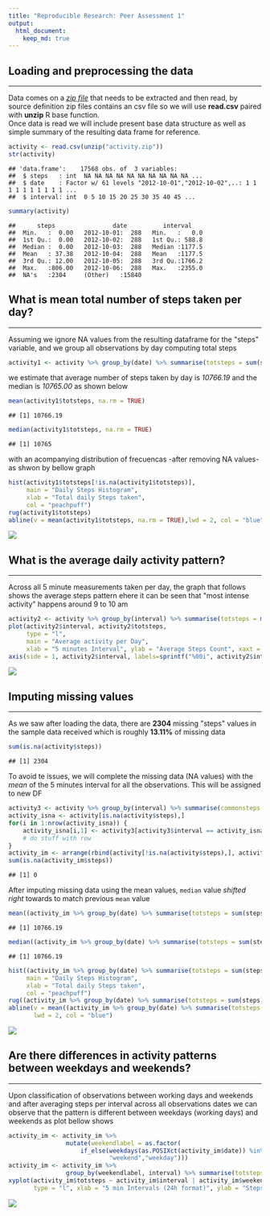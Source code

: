 ```yaml
---
title: "Reproducible Research: Peer Assessment 1"
output: 
  html_document:
    keep_md: true
---
```





## Loading and preprocessing the data
***
Data comes on a [*zip file*](https://d396qusza40orc.cloudfront.net/repdata%2Fdata%2Factivity.zip) that needs to be extracted and then read, by source definition zip files contains an csv file so we will use **read.csv** paired with **unzip** R base function.  
Once data is read we will include present base data structure as well as simple summary of the resulting data frame for reference.

```r
activity <- read.csv(unzip("activity.zip"))
str(activity)
```

```
## 'data.frame':	17568 obs. of  3 variables:
##  $ steps   : int  NA NA NA NA NA NA NA NA NA NA ...
##  $ date    : Factor w/ 61 levels "2012-10-01","2012-10-02",..: 1 1 1 1 1 1 1 1 1 1 ...
##  $ interval: int  0 5 10 15 20 25 30 35 40 45 ...
```

```r
summary(activity)
```

```
##      steps                date          interval     
##  Min.   :  0.00   2012-10-01:  288   Min.   :   0.0  
##  1st Qu.:  0.00   2012-10-02:  288   1st Qu.: 588.8  
##  Median :  0.00   2012-10-03:  288   Median :1177.5  
##  Mean   : 37.38   2012-10-04:  288   Mean   :1177.5  
##  3rd Qu.: 12.00   2012-10-05:  288   3rd Qu.:1766.2  
##  Max.   :806.00   2012-10-06:  288   Max.   :2355.0  
##  NA's   :2304     (Other)   :15840
```

## What is mean total number of steps taken per day?
***
Assuming we ignore NA values from the resulting dataframe for the "steps" variable, and we group all observations by day computing total steps   

```r
activity1 <- activity %>% group_by(date) %>% summarise(totsteps = sum(steps))
```
we estimate that average number of steps taken by day is *10766.19* and the median is *10765.00* as shown below 

```r
mean(activity1$totsteps, na.rm = TRUE)
```

```
## [1] 10766.19
```

```r
median(activity1$totsteps, na.rm = TRUE)
```

```
## [1] 10765
```
with an acompanying distribution of frecuencas -after removing NA values- as shwon by bellow graph  

```r
hist(activity1$totsteps[!is.na(activity1$totsteps)], 
     main = "Daily Steps Histogram", 
     xlab = "Total daily Steps taken",
     col = "peachpuff")
rug(activity1$totsteps)
abline(v = mean(activity1$totsteps, na.rm = TRUE),lwd = 2, col = "blue")
```

![](PA1_template_files/figure-html/stepshist-1.png)<!-- -->

## What is the average daily activity pattern?
***
Across all 5 minute measurements taken per day, the graph that follows shows the average steps pattern ehere it can be seen that "most intense activity" happens around 9 to 10 am  

```r
activity2 <- activity %>% group_by(interval) %>% summarise(totsteps = mean(steps, na.rm = TRUE))
plot(activity2$interval, activity2$totsteps, 
     type = "l", 
     main = "Average activity per Day", 
     xlab = "5 minutes Interval", ylab = "Average Steps Count", xaxt = "n")
axis(side = 1, activity2$interval, labels=sprintf("%00i", activity2$interval), tick = FALSE)
```

![](PA1_template_files/figure-html/stepspattern-1.png)<!-- -->

## Imputing missing values
***
As we saw after loading the data, there are **2304** missing "steps" values in the sample data received which is roughly **13.11%** of missing data  

```r
sum(is.na(activity$steps))
```

```
## [1] 2304
```

To avoid te issues, we will complete the missing data (NA values) with the *mean* of the 5 minutes interval for all the observations. This will be assigned to new DF  


```r
activity3 <- activity %>% group_by(interval) %>% summarise(commonsteps = mean(steps, na.rm = TRUE))
activity_isna <- activity[is.na(activity$steps),]
for(i in 1:nrow(activity_isna)) {
    activity_isna[i,1] <- activity3[activity3$interval == activity_isna[i,3],2]
    # do stuff with row
}
activity_im <- arrange(rbind(activity[!is.na(activity$steps),], activity_isna), date, interval)
sum(is.na(activity_im$steps))
```

```
## [1] 0
```

After imputing missing data using the mean values, `median` value *shifted right* towards to match previous `mean` value  

```r
mean((activity_im %>% group_by(date) %>% summarise(totsteps = sum(steps)))$totsteps)
```

```
## [1] 10766.19
```

```r
median((activity_im %>% group_by(date) %>% summarise(totsteps = sum(steps)))$totsteps)
```

```
## [1] 10766.19
```

```r
hist((activity_im %>% group_by(date) %>% summarise(totsteps = sum(steps)))$totsteps, 
     main = "Daily Steps Histogram", 
     xlab = "Total daily Steps taken",
     col = "peachpuff")
rug((activity_im %>% group_by(date) %>% summarise(totsteps = sum(steps)))$totsteps)
abline(v = mean((activity_im %>% group_by(date) %>% summarise(totsteps = sum(steps)))$totsteps, na.rm = TRUE),
       lwd = 2, col = "blue")
```

![](PA1_template_files/figure-html/stepsimputed-1.png)<!-- -->


## Are there differences in activity patterns between weekdays and weekends?
***

Upon classification of observations between working days and weekends and after averaging steps per interval across all observations dates we can observe that the pattern is different between weekdays (working days) and weekends as plot bellow shows   

```r
activity_im <- activity_im %>% 
                mutate(weekendlabel = as.factor(
                    if_else(weekdays(as.POSIXct(activity_im$date)) %in% c("Saturday","Sunday"),
                            "weekend","weekday")))
activity_im <- activity_im %>% 
                group_by(weekendlabel, interval) %>% summarise(totsteps = mean(steps, na.rm = TRUE))
xyplot(activity_im$totsteps ~ activity_im$interval | activity_im$weekendlabel, 
       type = "l", xlab = "5 min Intervals (24h format)", ylab = "Steps average")
```

![](PA1_template_files/figure-html/daytypepattern-1.png)<!-- -->


